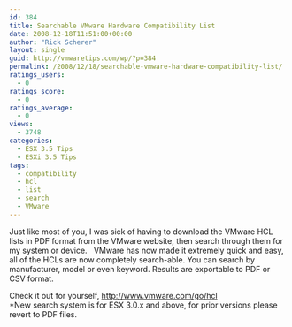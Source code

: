 ```yaml
---
id: 384
title: Searchable VMware Hardware Compatibility List
date: 2008-12-18T11:51:00+00:00
author: "Rick Scherer"
layout: single
guid: http://vmwaretips.com/wp/?p=384
permalink: /2008/12/18/searchable-vmware-hardware-compatibility-list/
ratings_users:
  - 0
ratings_score:
  - 0
ratings_average:
  - 0
views:
  - 3748
categories:
  - ESX 3.5 Tips
  - ESXi 3.5 Tips
tags:
  - compatibility
  - hcl
  - list
  - search
  - VMware
---
```

Just like most of you, I was sick of having to download the VMware HCL lists in PDF format from the VMware website, then search through them for my system or device.   VMware has now made it extremely quick and easy, all of the HCLs are now completely search-able. You can search by manufacturer, model or even keyword. Results are exportable to PDF or CSV format.

Check it out for yourself, <a href="http://www.vmware.com/go/hcl" target="_blank">http://www.vmware.com/go/hcl<br /> </a>*New search system is for ESX 3.0.x and above, for prior versions please revert to PDF files.